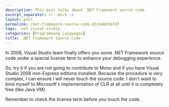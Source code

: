 ```yaml
---
description: This post talks about .NET Framework source code.
excerpt_separator: <!--more-->
layout: post
permalink: /net-framework-source-code-83cb4bd1bfdf
tags: .net visual-studio
categories: [Programming Languages]
title: .NET Framework Source Code
---
```

In 2008, Visual Studio team finally offers you some .NET Framework source code under a special license term to enhance your debugging experience.

So, try it if you are not going to contribute to Mono and if you have Visual Studio 2008 non-Express editions installed. Because the procedure is very complex, I can ensure I will never touch the source code. I don't want to bind myself to Microsoft's implementation of CLR at all until it is completely free (like Java VM).

Remember to check the license term before you touch the code.
<!--more-->